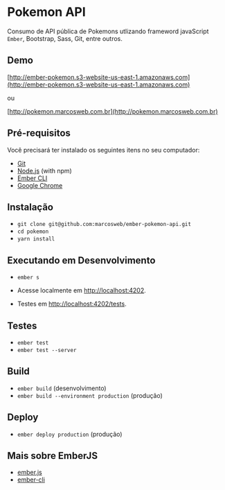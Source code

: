 # Pokemon API

Consumo de API pública de Pokemons utlizando frameword javaScript `Ember`, Bootstrap, Sass, Git, entre outros.

## Demo

[http://ember-pokemon.s3-website-us-east-1.amazonaws.com](http://ember-pokemon.s3-website-us-east-1.amazonaws.com)

ou

[http://pokemon.marcosweb.com.br](http://pokemon.marcosweb.com.br)

## Pré-requisitos

Você precisará ter instalado os seguintes itens no seu computador:

* [Git](https://git-scm.com/)
* [Node.js](https://nodejs.org/) (with npm)
* [Ember CLI](https://ember-cli.com/)
* [Google Chrome](https://google.com/chrome/)

## Instalação

* `git clone git@github.com:marcosweb/ember-pokemon-api.git`
* `cd pokemon`
* `yarn install`

## Executando em Desenvolvimento

* `ember s`

* Acesse localmente em [http://localhost:4202](http://localhost:4200).
* Testes em [http://localhost:4202/tests](http://localhost:4200/tests).


## Testes

* `ember test`
* `ember test --server`

## Build

* `ember build` (desenvolvimento)
* `ember build --environment production` (produção)

## Deploy

* `ember deploy production` (produção)

## Mais sobre EmberJS

* [ember.js](https://emberjs.com/)
* [ember-cli](https://ember-cli.com/)
